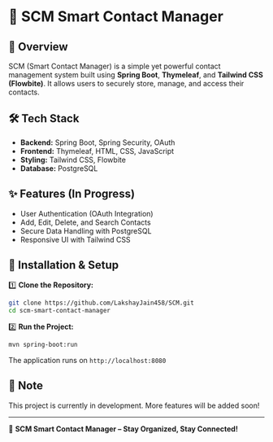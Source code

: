 # 📒 SCM Smart Contact Manager

## 🚀 Overview
SCM (Smart Contact Manager) is a simple yet powerful contact management system built using **Spring Boot**, **Thymeleaf**, and **Tailwind CSS (Flowbite)**. It allows users to securely store, manage, and access their contacts.

## 🛠️ Tech Stack
- **Backend:** Spring Boot, Spring Security, OAuth
- **Frontend:** Thymeleaf, HTML, CSS, JavaScript
- **Styling:** Tailwind CSS, Flowbite
- **Database:** PostgreSQL

## ✨ Features (In Progress)
- User Authentication (OAuth Integration)
- Add, Edit, Delete, and Search Contacts
- Secure Data Handling with PostgreSQL
- Responsive UI with Tailwind CSS

## 🚀 Installation & Setup
1️⃣ **Clone the Repository:**
```bash
git clone https://github.com/LakshayJain458/SCM.git
cd scm-smart-contact-manager
```
2️⃣ **Run the Project:**
```bash
mvn spring-boot:run
```
The application runs on `http://localhost:8080`

## 📌 Note
This project is currently in development. More features will be added soon!

---
🚀 **SCM Smart Contact Manager – Stay Organized, Stay Connected!**

